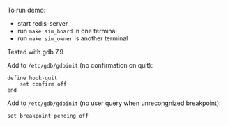To run demo:
  * start redis-server
  * run ``make sim_board`` in one terminal
  * run ``make sim_owner`` is another terminal

Tested with gdb 7.9

Add to ``/etc/gdb/gdbinit`` (no confirmation on quit):
```
define hook-quit
    set confirm off
end
```

Add to ``/etc/gdb/gdbinit`` (no user query when unrecongnized breakpoint):
```
set breakpoint pending off
```
